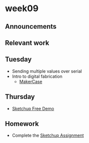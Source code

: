 # week09

## Announcements

## Relevant work

## Tuesday

+ Sending multiple values over serial
+ Intro to digital fabrication
	+ [MakerCase](http://www.makercase.com/)

## Thursday

+ [Sketchup Free Demo](https://app.sketchup.com/app?hl=en)

## Homework

+ Complete the [Sketchup Assignment](../sketchup/assignment1)
